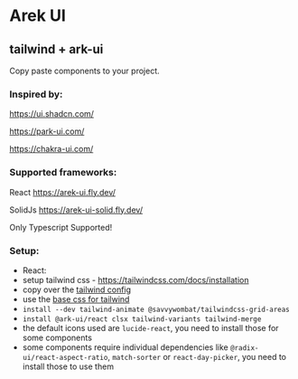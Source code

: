 # Arek UI

## tailwind + ark-ui

Copy paste components to your project.

### Inspired by:

https://ui.shadcn.com/

https://park-ui.com/

https://chakra-ui.com/

### Supported frameworks:

React https://arek-ui.fly.dev/

SolidJs https://arek-ui-solid.fly.dev/

Only Typescript Supported!

### Setup:

- React:
- setup tailwind css - https://tailwindcss.com/docs/installation
- copy over the [tailwind config](tailwind.config.ts)
- use the [base css for tailwind](/app/tailwind.css)
- `install --dev tailwind-animate @savvywombat/tailwindcss-grid-areas`
- `install @ark-ui/react clsx tailwind-variants tailwind-merge`
- the default icons used are `lucide-react`, you need to install those for some components
- some components require individual dependencies like `@radix-ui/react-aspect-ratio`, `match-sorter` or `react-day-picker`, you need to install those to use them
